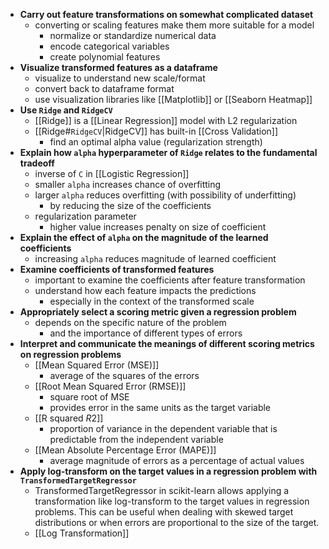 - **Carry out feature transformations on somewhat complicated dataset**
	- converting or scaling features make them more suitable for a model
		- normalize or standardize numerical data
		- encode categorical variables
		- create polynomial features
- **Visualize transformed features as a dataframe**
	- visualize to understand new scale/format
	- convert back to dataframe format
	- use visualization libraries like [[Matplotlib]] or [[Seaborn Heatmap]]
- **Use `Ridge` and `RidgeCV`**
	- [[Ridge]] is a [[Linear Regression]] model with L2 regularization
	- [[Ridge#`RidgeCV`|RidgeCV]] has built-in [[Cross Validation]]
		- find an optimal alpha value (regularization strength)
- **Explain how `alpha` hyperparameter of `Ridge` relates to the fundamental tradeoff**
	- inverse of `C` in [[Logistic Regression]]
	- smaller `alpha` increases chance of overfitting
	- larger `alpha` reduces overfitting (with possibility of underfitting)
		- by reducing the size of the coefficients
	- regularization parameter
		- higher value increases penalty on size of coefficient
- **Explain the effect of `alpha` on the magnitude of the learned coefficients**
	- increasing `alpha` reduces magnitude of learned coefficient
- **Examine coefficients of transformed features**
	- important to examine the coefficients after feature transformation
	- understand how each feature impacts the predictions
		- especially in the context of the transformed scale
- **Appropriately select a scoring metric given a regression problem**
	- depends on the specific nature of the problem
		- and the importance of different types of errors
- **Interpret and communicate the meanings of different scoring metrics on regression problems**
	- [[Mean Squared Error (MSE)]]
		- average of the squares of the errors
	- [[Root Mean Squared Error (RMSE)]]
		- square root of MSE
		- provides error in the same units as the target variable
	- [[R squared $R2$]]
		- proportion of variance in the dependent variable that is predictable from the independent variable
	- [[Mean Absolute Percentage Error (MAPE)]]
		- average magnitude of errors as a percentage of actual values
- **Apply log-transform on the target values in a regression problem with `TransformedTargetRegressor`**
	- TransformedTargetRegressor in scikit-learn allows applying a transformation like log-transform to the target values in regression problems. This can be useful when dealing with skewed target distributions or when errors are proportional to the size of the target.
	- [[Log Transformation]]
